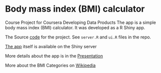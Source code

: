 # Body mass index (BMI) calculator

Course Project for Coursera Developing Data Products
The app is a simple body mass index (BMI) calculator. It was developed as a R Shiny app.

The Source [code](https://github.com/NikolasEnt/Coursera-Developing-Data-Products) for the project. See `server.R` and `ui.R` files in the repo.

[The app](https://nikolasent.shinyapps.io/bmi1/) itself is available on the Shiny server

More details about the app is in the [Presentation](http://rpubs.com/nikolasent/bmi1)

More about the BMI Categories on [Wikipedia](https://en.wikipedia.org/wiki/Body_mass_index#Categories)
